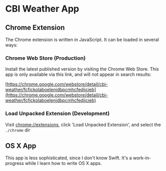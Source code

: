 CBI Weather App
===============


## Chrome Extension

The Chrome extension is written in JavaScript. It can be loaded in several ways:

### Chrome Web Store (Production)

Install the latest published version by visiting the Chrome Web Store. This app
is only available via this link, and will not appear in search results:

[https://chrome.google.com/webstore/detail/cbi-weather/fcfjckolaboelenjdbpcmhcfedjicieb](https://chrome.google.com/webstore/detail/cbi-weather/fcfjckolaboelenjdbpcmhcfedjicieb)


### Load Unpacked Extension (Development)

Visit [chrome://extensions](chrome://extensions), click 'Load Unpacked Extension', and select the `./chrome` dir


## OS X App

This app is less sophisticated, since I don't know Swift. It's a work-in-progress while I learn how to write OS X apps.

